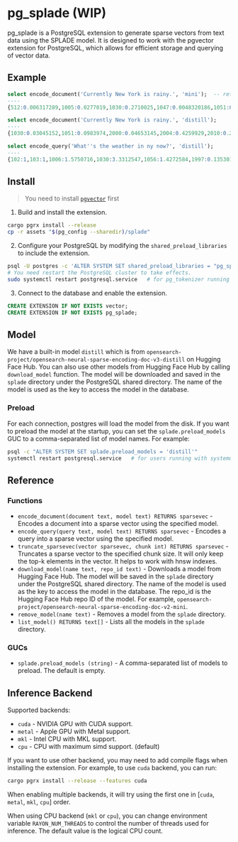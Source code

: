 # pg_splade (WIP)

pg_splade is a PostgreSQL extension to generate sparse vectors from text data using the SPLADE model. It is designed to work with the pgvector extension for PostgreSQL, which allows for efficient storage and querying of vector data.

## Example

```sql
select encode_document('Currently New York is rainy.', 'mini');  -- return sparsevec of pgvector
----
{512:0.006317289,1005:0.0277019,1030:0.2710025,1047:0.0048320186,1051:0.16862626,1062:0.076174766,2004:0.42219737,2024:0.015105149,2030:0.018756643,2039:0.098384105,2044:0.26576918,2048:0.75105494,2086:0.53563094,2104:0.16770968,2143:0.00615404,2146:0.017886179,2162:0.08895821,2260:1.1012205,2396:0.003611354,2403:0.096713714,2557:0.22985326,2577:0.10482119,2652:0.45359585,2665:0.061623573,2740:0.17343551,2748:0.5355909,2784:0.663264,3468:0.18348758,3476:0.12661059,3523:0.046672992,3613:0.13038012,3729:0.05411671,3804:0.0010477774,3825:0.03484945,4041:0.1769638,4190:0.08994507,4313:0.017822243,4319:0.3372148,4543:1.0578483,4550:0.14584349,4587:0.50340676,4634:1.114457,4786:0.2563195,4861:0.10190259,4903:0.08652108,4955:0.6803383,5405:0.107558094,5473:0.06616022,5698:0.056578703,6397:1.0250852,6614:0.33890104,6746:0.16323672,6843:0.0015262633,6973:0.08566948,7019:0.25084227,7129:0.60462564,7187:0.43315196,7526:0.101620264,8528:0.02099621,8555:0.35065213,8792:0.13151532,8951:0.39289466,9326:0.07197555,9452:0.36599377,9610:0.0931605,9907:0.35901606,10102:0.733655,10362:0.34875667,10525:0.062038314,10790:0.03504699,10840:0.0021500108,10975:0.035176586,11059:0.060942426,11560:0.2762718,11962:0.21265459,12349:0.045124136,12643:0.13892794,12826:0.24661723,13368:0.2607852,13512:0.38897645,13670:0.0965623,14099:0.35853484,14162:0.11131927,14296:0.38988572,14735:0.49620926,14752:0.095678814,14865:0.01042622,15812:0.80413485,16324:0.06763586,16374:1.0653424,16393:0.8350897,16986:0.087049656,18973:0.047959168,19096:0.37969,19184:0.30670184,19194:0.2950823,19840:0.013744945,19940:0.0319295,20655:0.15769438,20982:0.19984324,21690:0.03755288,22089:0.01439414,22275:0.001127918,22483:0.19472802,22722:0.00074883073,24058:0.6578825,24167:0.3102912,24707:0.41533288,24904:0.20803596,24908:0.10389941,25832:0.12763266,26044:0.06845508,26993:0.030840782,27371:0.29048964,27818:0.08360804,27936:0.46650207,28271:0.4944916,29182:0.16675441,29248:0.013609481,29309:0.10629611}/30522

select encode_document('Currently New York is rainy.', 'distill');
----
{1030:0.03045152,1051:0.0983974,2000:0.04653145,2004:0.4259929,2010:0.27806202,2024:0.29956952,2030:0.052609432,2039:0.28120682,2044:0.03561314,2048:0.65749484,2052:0.23975815,2055:0.080154315,2056:0.028321704,2062:0.175705,2067:0.2857144,2086:0.47403067,2096:0.12849604,2104:0.25183693,2105:0.0026292775,2111:0.23828155,2145:0.053293116,2146:0.29846072,2150:0.19055457,2155:0.025948906,2162:0.2489394,2164:0.15304875,2184:0.0470925,2260:0.8668083,2301:0.20292723,2306:0.002536891,2340:0.024679098,2516:0.0673233,2557:0.1317144,2622:0.22757043,2652:0.46431312,2665:0.26690057,2740:0.12540303,2748:0.5386678,2784:0.5857867,2900:0.006541269,3155:0.028590975,3205:0.023408609,3263:0.0019201667,3436:0.024305578,3468:0.0907582,3523:0.20753567,3610:0.2283758,3656:0.19903593,3664:0.32653692,3729:0.0063459557,3786:0.25587493,3893:0.029033769,3916:0.20578693,4041:0.38402838,4149:0.00056536903,4225:0.037782826,4319:0.44483754,4543:0.83871144,4587:0.37997717,4634:0.9721745,4651:0.3350702,4786:0.5629887,4789:0.040951837,4861:0.57092685,4955:0.5790428,5698:0.0013712775,6231:0.20482299,6397:0.8065371,6614:0.31079674,6746:0.21580563,7019:0.18803325,7065:0.06700996,7129:0.5067042,7187:0.417485,7716:0.19527192,7888:0.15358472,8045:0.00048554075,9452:0.3773294,9610:0.16002086,9667:0.035563096,9907:0.014836451,10102:0.6705526,10284:0.08754355,10435:0.07274844,10621:0.24922143,10946:0.025199654,11053:0.18435384,11095:0.017865805,11560:0.09400129,11696:0.06766583,12826:0.17531112,13512:0.5804081,14099:0.29635167,14131:0.046676066,14179:0.26809084,14296:0.19230996,14735:0.38855737,14752:0.06922969,15489:0.009574329,15812:0.53435355,16374:0.7968857,16393:0.6973227,18214:0.37871453,19096:0.41222158,19184:0.14142439,19194:0.023605624,19397:0.040768396,19858:0.03072565,19940:0.31071985,24058:0.5935809,24707:0.52276087,25312:0.18785872,26837:0.004286269,27371:0.12081789,27936:0.42908773,28271:0.081791826,28387:0.030263828,29024:0.107892685}/30522

select encode_query('What''s the weather in ny now?', 'distill');
----
{102:1,103:1,1006:1.5750716,1030:3.3312547,1056:1.4272584,1997:0.13530165,2000:0.49892646,2055:2.7698843,2086:3.5895495,4634:4.5684156,6397:5.7728624}/30522
```

## Install

> You need to install [`pgvector`](https://github.com/pgvector/pgvector) first

1. Build and install the extension.
```sh
cargo pgrx install --release
cp -r assets "$(pg_config --sharedir)/splade"
```

2. Configure your PostgreSQL by modifying the `shared_preload_libraries` to include the extension.
```sh
psql -U postgres -c 'ALTER SYSTEM SET shared_preload_libraries = "pg_splade.so"'
# You need restart the PostgreSQL cluster to take effects.
sudo systemctl restart postgresql.service   # for pg_tokenizer running with systemd
```

3. Connect to the database and enable the extension.
```sql
CREATE EXTENSION IF NOT EXISTS vector;
CREATE EXTENSION IF NOT EXISTS pg_splade;
```

## Model

We have a built-in model `distill` which is from `opensearch-project/opensearch-neural-sparse-encoding-doc-v3-distill` on Hugging Face Hub. You can also use other models from Hugging Face Hub by calling `download_model` function. The model will be downloaded and saved in the `splade` directory under the PostgreSQL shared directory. The name of the model is used as the key to access the model in the database.

### Preload

For each connection, postgres will load the model from the disk. If you want to preload the model at the startup, you can set the `splade.preload_models` GUC to a comma-separated list of model names. For example:
```sh
psql -c "ALTER SYSTEM SET splade.preload_models = 'distill'"
systemctl restart postgresql.service   # for users running with systemd
```

## Reference

### Functions

- `encode_document(document text, model text) RETURNS sparsevec` - Encodes a document into a sparse vector using the specified model.
- `encode_query(query text, model text) RETURNS sparsevec` - Encodes a query into a sparse vector using the specified model.
- `truncate_sparsevec(vector sparsevec, chunk int) RETURNS sparsevec` - Truncates a sparse vector to the specified chunk size. It will only keep the top-k elements in the vector. It helps to work with hnsw indexes.
- `download_model(name text, repo_id text)` - Downloads a model from Hugging Face Hub. The model will be saved in the `splade` directory under the PostgreSQL shared directory. The name of the model is used as the key to access the model in the database. The repo_id is the Hugging Face Hub repo ID of the model. For example, `opensearch-project/opensearch-neural-sparse-encoding-doc-v2-mini`.
- `remove_model(name text)` - Removes a model from the `splade` directory.
- `list_model() RETURNS text[]` - Lists all the models in the `splade` directory.

### GUCs

- `splade.preload_models (string)` - A comma-separated list of models to preload. The default is empty.


## Inference Backend

Supported backends:
- `cuda` - NVIDIA GPU with CUDA support.
- `metal` - Apple GPU with Metal support.
- `mkl` - Intel CPU with MKL support.
- `cpu` - CPU with maximum simd support. (default)

If you want to use other backend, you may need to add compile flags when installing the extension. For example, to use `cuda` backend, you can run:
```sh
cargo pgrx install --release --features cuda
```

When enabling multiple backends, it will try using the first one in [`cuda`, `metal`, `mkl`, `cpu`] order.

When using CPU backend (`mkl` or `cpu`), you can change environment variable `RAYON_NUM_THREADS` to control the number of threads used for inference. The default value is the logical CPU count.
